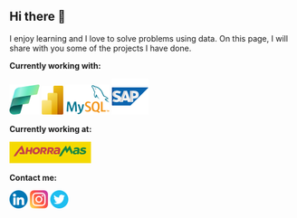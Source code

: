 ## Hi there 👋
 I enjoy learning and I love to solve problems using data. On this page, I will share with you some of the projects I have done.

**Currently working with:**

[![Fabric_final_x53](png/Fabric_final_x53.png)](https://www.microsoft.com/es-es/microsoft-fabric)
[![Power-BI(p)](png/Power-BI_(p).png)](https://www.microsoft.com/es-es/power-platform/products/power-bi)
[![logo-mysql-170x115](png/logo-mysql-170x115p.png)](https://www.mysql.com/)
[![sap_882701](png/sap_882701.png)](https://www.sap.com/spain/index.html)

**Currently working at:**

[![Recurso_3p](png/Recurso_3p.png)](https://www.ahorramas.com)

**Contact me:**

[![LinkedIn](png/linkedin_3670045.png)](https://www.linkedin.com/in/robertoiglesiassanz)
[![Instagram](png/instagram_2111463.png)](https://www.instagram.com/riglesiassanz)
[![Twitter](png/social_16021270.png)](https://x.com/Robertois)
<!--

**riglesiassanz/riglesiassanz** is a ✨ _special_ ✨ repository because its `README.md` (this file) appears on your GitHub profile.

Here are some ideas to get you started:

- 🔭 I’m currently working on ...
- 🌱 I’m currently learning ...
- 👯 I’m looking to collaborate on ...
- 🤔 I’m looking for help with ...
- 💬 Ask me about ...
- 📫 How to reach me: ...
- 😄 Pronouns: ...
- ⚡ Fun fact: ...
-->
